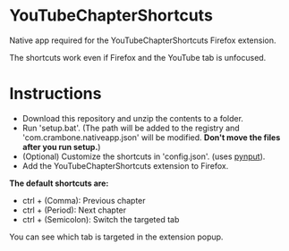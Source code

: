 # YouTubeChapterShortcuts
Native app required for the YouTubeChapterShortcuts Firefox extension.

The shortcuts work even if Firefox and the YouTube tab is unfocused.

# Instructions
- Download this repository and unzip the contents to a folder.
- Run 'setup.bat'. (The path will be added to the registry and 'com.crambone.nativeapp.json' will be modified. **Don't move the files after you run setup.**) 
- (Optional) Customize the shortcuts in 'config.json'. (uses [pynput](https://pynput.readthedocs.io/en/latest/keyboard.html)).
- Add the YouTubeChapterShortcuts extension to Firefox.

**The default shortcuts are:**
- ctrl + (Comma): Previous chapter
- ctrl + (Period): Next chapter
- ctrl + (Semicolon): Switch the targeted tab

You can see which tab is targeted in the extension popup.
